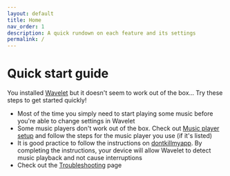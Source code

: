 ```yaml
---
layout: default
title: Home
nav_order: 1
description: A quick rundown on each feature and its settings
permalink: /
---
```


<script>
  switch(document.location.hash) {
    case "#legacy-mode":
    case "#buffer-size":
    case "#enhanced-session-detection":
      window.location.href = window.location.origin + "/Wavelet/Settings" + document.location.hash;
      break;
  }
</script>

# Quick start guide

You installed [Wavelet] but it doesn't seem to work out of the box... Try these steps to get started quickly!

- Most of the time you simply need to start playing some music before you're able to change settings in Wavelet
- Some music players don't work out of the box. Check out [Music player setup] and follow the steps for the music player you use (if it's listed)
- It is good practice to follow the instructions on [dontkillmyapp]. By completing the instructions, your device will allow Wavelet to detect music playback and not cause interruptions
- Check out the [Troubleshooting] page

[Wavelet]: https://play.google.com/store/apps/details?id=com.pittvandewitt.wavelet
[dontkillmyapp]: https://dontkillmyapp.com/
[Music player setup]: /Configuration
[Troubleshooting]: /Troubleshooting